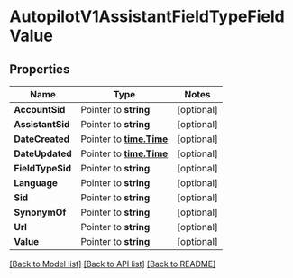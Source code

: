 # AutopilotV1AssistantFieldTypeFieldValue

## Properties
Name | Type | Notes
------------ | ------------- | -------------
**AccountSid** | Pointer to **string** | [optional] 
**AssistantSid** | Pointer to **string** | [optional] 
**DateCreated** | Pointer to [**time.Time**](time.Time.md) | [optional] 
**DateUpdated** | Pointer to [**time.Time**](time.Time.md) | [optional] 
**FieldTypeSid** | Pointer to **string** | [optional] 
**Language** | Pointer to **string** | [optional] 
**Sid** | Pointer to **string** | [optional] 
**SynonymOf** | Pointer to **string** | [optional] 
**Url** | Pointer to **string** | [optional] 
**Value** | Pointer to **string** | [optional] 

[[Back to Model list]](../README.md#documentation-for-models) [[Back to API list]](../README.md#documentation-for-api-endpoints) [[Back to README]](../README.md)


